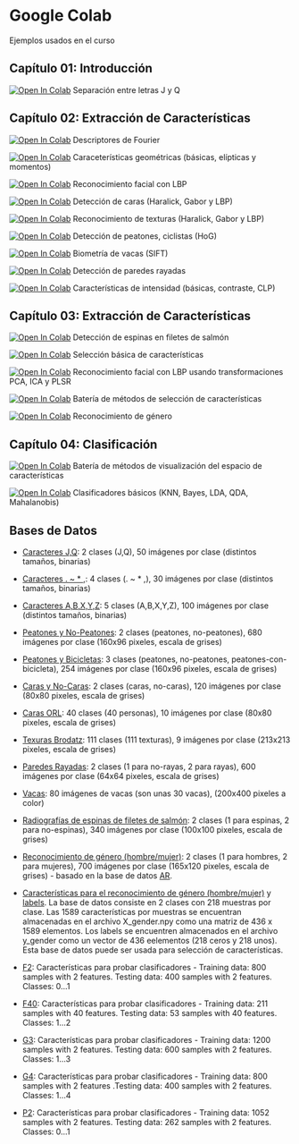 # Google Colab

Ejemplos usados en el curso

## Capítulo 01: Introducción

[![Open In Colab](https://colab.research.google.com/assets/colab-badge.svg)](https://colab.research.google.com/drive/1j_2nbm3JEF0Ywta8Gig_-3cLBx5lUeT2?usp=sharing) 
Separación entre letras J y Q 


## Capítulo 02: Extracción de Características

[![Open In Colab](https://colab.research.google.com/assets/colab-badge.svg)](https://colab.research.google.com/drive/1hq7EZDMBCyQm0jKgm9tWAcdHljR38bG_?usp=sharing) 
Descriptores de Fourier 

[![Open In Colab](https://colab.research.google.com/assets/colab-badge.svg)](https://colab.research.google.com/drive/1ZVWzvrgfe56kP4tcsPFYW4Qd0asoMCOU?usp=sharing) 
Caraceterísticas geométricas (básicas, elípticas y momentos)

[![Open In Colab](https://colab.research.google.com/assets/colab-badge.svg)](https://colab.research.google.com/drive/1yw-3uoLIi2_IoI-TWIpYSOz7VTSxSBkC?usp=sharing) 
Reconocimiento facial con LBP

[![Open In Colab](https://colab.research.google.com/assets/colab-badge.svg)](https://colab.research.google.com/drive/1MMjJcLNiwMeDbyScCm3c8QcpWMZ5lKJ_?usp=sharing) 
Detección de caras (Haralick, Gabor y LBP) 

[![Open In Colab](https://colab.research.google.com/assets/colab-badge.svg)](https://colab.research.google.com/drive/1i8Wn5KlNGPKcKKEtyjBiHoOChx7aF-rS?usp=sharing) 
Reconocimiento de texturas (Haralick, Gabor y LBP)

[![Open In Colab](https://colab.research.google.com/assets/colab-badge.svg)](https://colab.research.google.com/drive/1mKeW9si4TbgzeUtEn-d4t3rWL3sTrRBJ?usp=sharing) 
Detección de peatones, ciclistas (HoG)

[![Open In Colab](https://colab.research.google.com/assets/colab-badge.svg)](https://colab.research.google.com/drive/1BZS9v6hCeIk2_wO5FRrkE0Mq_xI6LNXm?usp=sharing) 
Biometría de vacas (SIFT)

[![Open In Colab](https://colab.research.google.com/assets/colab-badge.svg)](https://colab.research.google.com/drive/1zncqmmO6EMQDDsMytQyyXY0pvbwgpcE0?usp=sharing) 
Detección de paredes rayadas

[![Open In Colab](https://colab.research.google.com/assets/colab-badge.svg)](https://colab.research.google.com/drive/1PrBuK3vniTbpuKKdoCUrAqBYBhFI7T0r?usp=sharing) 
Características de intensidad (básicas, contraste, CLP)


## Capítulo 03: Extracción de Características

[![Open In Colab](https://colab.research.google.com/assets/colab-badge.svg)](https://colab.research.google.com/drive/17bK4EcmdGLGhPg4vKUpuo8GiiwQXfmo_?usp=sharing) 
Detección de espinas en filetes de salmón

[![Open In Colab](https://colab.research.google.com/assets/colab-badge.svg)](https://colab.research.google.com/drive/14bwzAfN3QVSPGNKjLvrhr7zl02SkRu08?usp=sharing) 
Selección básica de características

[![Open In Colab](https://colab.research.google.com/assets/colab-badge.svg)](https://colab.research.google.com/drive/1mDEA1AejzUWvdxpNejPR_5IkacRcDRpr?usp=sharing) Reconocimiento facial con LBP usando transformaciones 
PCA, ICA y PLSR

[![Open In Colab](https://colab.research.google.com/assets/colab-badge.svg)](https://colab.research.google.com/drive/1rwCjhI5ZA1tvZdZQYFQfTW0904hEy-wd?usp=sharing) 
Batería de métodos de selección de características

[![Open In Colab](https://colab.research.google.com/assets/colab-badge.svg)](https://colab.research.google.com/drive/1uGbqy9WSAF3gIMRAZlwX9xcUGGkXGWhl?usp=sharing) 
Reconocimiento de género

## Capítulo 04: Clasificación

[![Open In Colab](https://colab.research.google.com/assets/colab-badge.svg)](https://colab.research.google.com/drive/1sIxne6r2Zgs2_icfdYgsk8SoGSVHC_3B?usp=sharing) 
Batería de métodos de visualización del espacio de características

[![Open In Colab](https://colab.research.google.com/assets/colab-badge.svg)](https://colab.research.google.com/drive/1WszMhd3cFOMfrG9S5m8DyQwr3T9EneaT?usp=sharing) 
Clasificadores básicos (KNN, Bayes, LDA, QDA, Mahalanobis)



## Bases de Datos

* [Caracteres J,Q](https://www.dropbox.com/s/0xtuulag67h2gp2/example.zip?dl=0): 2 clases (J,Q), 50 imágenes por clase (distintos tamaños, binarias)

* [Caracteres . ~ * ,](https://www.dropbox.com/s/9erii15990yacmz/chars.zip?dl=0): 4 clases (. ~ * ,), 30 imágenes por clase (distintos tamaños, binarias)

* [Caracteres A,B,X,Y,Z](https://www.dropbox.com/s/koye6ip2y06b51o/ABXYZ.zip?dl=0): 5 clases (A,B,X,Y,Z), 100 imágenes por clase (distintos tamaños, binarias)

* [Peatones y No-Peatones](https://www.dropbox.com/s/zh2en25w9q3jaih/persons.zip?dl=0): 2 clases (peatones, no-peatones), 680 imágenes por clase (160x96 pixeles, escala de grises)

* [Peatones y Bicicletas](https://www.dropbox.com/s/8414rxqvk608c4t/bikes.zip?dl=0): 3 clases (peatones, no-peatones, peatones-con-bicicleta), 254 imágenes por clase (160x96 pixeles, escala de grises)

* [Caras y No-Caras](https://www.dropbox.com/s/bc96ooptx01pydl/facedetection.zip?dl=0): 2 clases (caras, no-caras), 120 imágenes por clase (80x80 pixeles, escala de grises)

* [Caras ORL](https://www.dropbox.com/s/utna2z7oqqn6jz2/ORL.zip?dl=0): 40 clases (40 personas), 10 imágenes por clase (80x80 pixeles, escala de grises)

* [Texuras Brodatz](https://www.dropbox.com/s/pami9abpbfoyfsm/textures.zip?dl=0): 111 clases (111 texturas), 9 imágenes por clase (213x213 pixeles, escala de grises)

* [Paredes Rayadas](https://www.dropbox.com/s/08nu4a4mayk7kj2/rayas.zip): 2 clases (1 para no-rayas, 2 para rayas), 600 imágenes por clase (64x64 pixeles, escala de grises)

* [Vacas](https://www.dropbox.com/s/llw8sy4llylhg2q/cows.zip?dl=0): 80 imágenes de vacas (son unas 30 vacas), (200x400 pixeles a color)

* [Radiografías de espinas de filetes de salmón](https://www.dropbox.com/s/7d9y6kllguegk77/fishbones.zip): 2 clases (1 para espinas, 2 para no-espinas), 340 imágenes por clase (100x100 pixeles, escala de grises)

* [Reconocimiento de género (hombre/mujer)](https://www.dropbox.com/s/1xajq6knp1mm34h/argender.zip): 2 clases (1 para hombres, 2 para mujeres), 700 imágenes por clase (165x120 pixeles, escala de grises) - basado en la base de datos [AR](http://www2.ece.ohio-state.edu/~aleix/ARdatabase.html).

* [Características para el reconocimiento de género (hombre/mujer)](https://www.dropbox.com/s/iozz2yw1vt63ly3/X_gender.npy) y [labels](https://www.dropbox.com/s/6458s78hu8covw1/y_gender.npy). La base de datos consiste en 2 clases con 218 muestras por clase. Las 1589 características por muestras se encuentran almacenadas en el archivo X_gender.npy como una matriz de 436 x 1589 elementos. Los labels se encuentren almacenados en el archivo y_gender como un vector de 436 eelementos (218 ceros y 218 unos). Esta base de datos puede ser usada para selección de características.

* [F2](https://www.dropbox.com/s/47a4uvq7fh0os01/F2.zip): Características para probar clasificadores - Training data: 800 samples with 2 features. Testing data: 400 samples with 2 features. Classes: 0...1

* [F40](https://www.dropbox.com/s/yludnxvcpbm8tb5/F40.zip): Características para probar clasificadores - Training data: 211 samples with 40 features. Testing data: 53 samples with 40 features. Classes: 1...2


* [G3](https://www.dropbox.com/s/hcpn1gep6dsqjjx/G3.zip): Características para probar clasificadores - Training data: 1200 samples with 2 features. Testing data: 600 samples with 2 features. Classes: 1...3


* [G4](https://www.dropbox.com/s/fegv6stfz3tqkxy/G4.zip): Características para probar clasificadores - Training data: 800 samples with 2 features .Testing data: 400 samples with 2 features. Classes: 1...4


* [P2](https://www.dropbox.com/s/d3648jkq62vxm63/P2.zip): Características para probar clasificadores - Training data: 1052 samples with 2 features. Testing data: 262 samples with 2 features. Classes: 0...1



